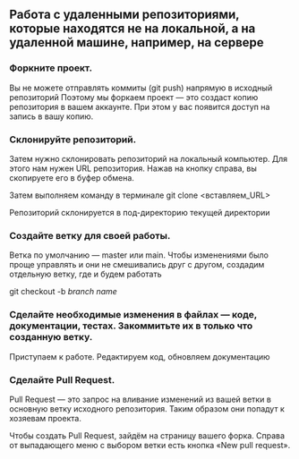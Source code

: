 ## Работа с удаленными репозиториями, которые находятся не на локальной, а на удаленной машине, например, на сервере

### Форкните проект.
Вы не можете отправлять коммиты (git push) напрямую в исходный репозиторий
Поэтому мы форкаем проект — это создаст копию репозитория в вашем аккаунте. При этом у вас появится доступ на запись в вашу копию.

### Склонируйте репозиторий.
Затем нужно склонировать репозиторий на локальный компьютер. Для этого нам нужен URL репозитория. Нажав на кнопку справа, вы скопируете его в буфер обмена. 

Затем выполняем команду в терминале
git clone <вставляем_URL>

Репозиторий склонируется в под-директорию текущей директории

### Создайте ветку для своей работы.
Ветка по умолчанию — master или main. Чтобы изменениями было проще управлять и они не смешивались друг с другом, создадим отдельную ветку, где и будем работать

git checkout -b *branch name*

### Сделайте необходимые изменения в файлах — коде, документации, тестах. Закоммитьте их в только что созданную ветку.
Приступаем к работе. Редактируем код, обновляем документацию

### Сделайте Pull Request.
Pull Request — это запрос на вливание изменений из вашей ветки в основную ветку исходного репозитория. Таким образом они попадут к хозяевам проекта.

Чтобы создать Pull Request, зайдём на страницу вашего форка. Справа от выпадающего меню с выбором ветки есть кнопка «New pull request».